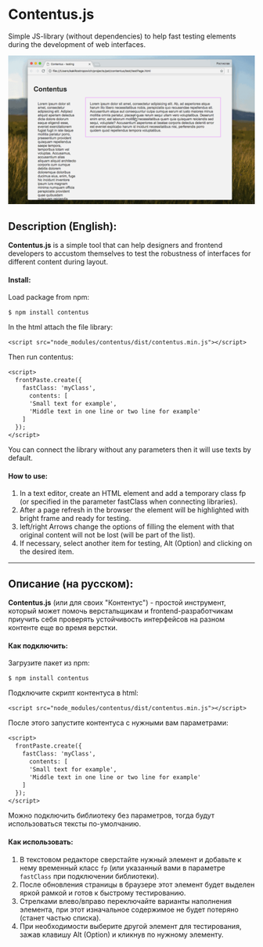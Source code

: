 # Contentus.js

Simple JS-library (without dependencies) to help fast testing elements during the development of web interfaces.

![contentus](https://raw.githubusercontent.com/kakRostropovich/contentus/master/contentus.gif)

## Description (English):

**Contentus.js** is a simple tool that can help designers and frontend developers to accustom themselves to test the robustness of interfaces for different content during layout.

#### Install:

Load package from npm:

```
$ npm install contentus
```

In the html attach the file library:

```
<script src="node_modules/contentus/dist/contentus.min.js"></script>
```

Then run contentus:

```
<script>
  frontPaste.create({
    fastClass: 'myClass',
      contents: [
      'Small text for example',
      'Middle text in one line or two line for example'
    ]
  });
</script>
```

You can connect the library without any parameters then it will use texts by default.

#### How to use:

1. In a text editor, create an HTML element and add a temporary class fp (or specified in the parameter fastClass when connecting libraries).
2. After a page refresh in the browser the element will be highlighted with bright frame and ready for testing.
3. left/right Arrows change the options of filling the element with that original content will not be lost (will be part of the list).
4. If necessary, select another item for testing, Alt (Option) and clicking on the desired item.

---

## Описание (на русском):

**Contentus.js** (или для своих "Контентус") - простой инструмент, который может помочь верстальщикам и frontend-разработчикам приучить себя проверять устойчивость интерфейсов на разном контенте еще во время верстки.

#### Как подключить:

Загрузите пакет из npm:

```
$ npm install contentus
```

Подключите скрипт контентуса в html:

```
<script src="node_modules/contentus/dist/contentus.min.js"></script>
```

После этого запустите контентуса с нужными вам параметрами:

```
<script>
  frontPaste.create({
    fastClass: 'myClass',
      contents: [
      'Small text for example',
      'Middle text in one line or two line for example'
    ]
  });
</script>
```

Можно подключить библиотеку без параметров, тогда будут использоваться тексты по-умолчанию.


#### Как использовать:

1. В текстовом редакторе сверстайте нужный элемент и добавьте к нему временный класс `fp` (или указанный вами в параметре `fastClass` при подключении библиотеки).
2. После обновления страницы в браузере этот элемент будет выделен яркой рамкой и готов к быстрому тестированию.
3. Стрелками влево/вправо переключайте варианты наполнения элемента, при этот изначальное содержимое не будет потеряно (станет частью списка).
4. При необходимости выберите другой элемент для тестирования, зажав клавишу Alt (Option) и кликнув по нужному элементу.


